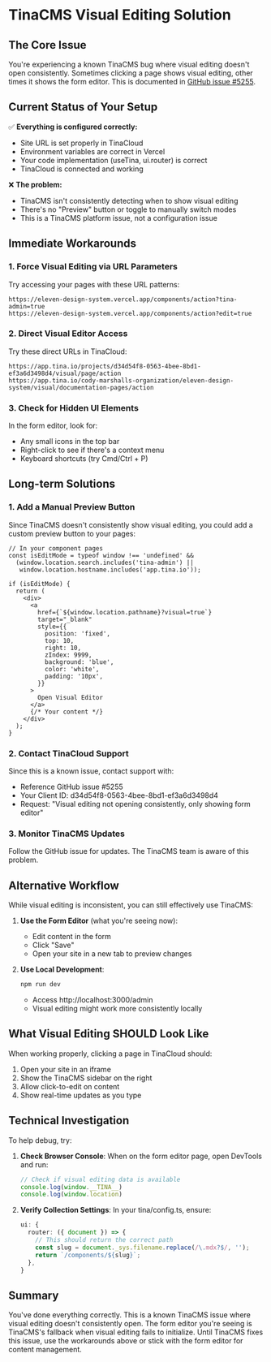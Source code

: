 # TinaCMS Visual Editing Solution

## The Core Issue

You're experiencing a known TinaCMS bug where visual editing doesn't open consistently. Sometimes clicking a page shows visual editing, other times it shows the form editor. This is documented in [GitHub issue #5255](https://github.com/tinacms/tinacms/issues/5255).

## Current Status of Your Setup

✅ **Everything is configured correctly:**
- Site URL is set properly in TinaCloud
- Environment variables are correct in Vercel
- Your code implementation (useTina, ui.router) is correct
- TinaCloud is connected and working

❌ **The problem:**
- TinaCMS isn't consistently detecting when to show visual editing
- There's no "Preview" button or toggle to manually switch modes
- This is a TinaCMS platform issue, not a configuration issue

## Immediate Workarounds

### 1. Force Visual Editing via URL Parameters

Try accessing your pages with these URL patterns:

```
https://eleven-design-system.vercel.app/components/action?tina-admin=true
https://eleven-design-system.vercel.app/components/action?edit=true
```

### 2. Direct Visual Editor Access

Try these direct URLs in TinaCloud:

```
https://app.tina.io/projects/d34d54f8-0563-4bee-8bd1-ef3a6d3498d4/visual/page/action
https://app.tina.io/cody-marshalls-organization/eleven-design-system/visual/documentation-pages/action
```

### 3. Check for Hidden UI Elements

In the form editor, look for:
- Any small icons in the top bar
- Right-click to see if there's a context menu
- Keyboard shortcuts (try Cmd/Ctrl + P)

## Long-term Solutions

### 1. Add a Manual Preview Button

Since TinaCMS doesn't consistently show visual editing, you could add a custom preview button to your pages:

```tsx
// In your component pages
const isEditMode = typeof window !== 'undefined' && 
  (window.location.search.includes('tina-admin') || 
   window.location.hostname.includes('app.tina.io'));

if (isEditMode) {
  return (
    <div>
      <a 
        href={`${window.location.pathname}?visual=true`} 
        target="_blank"
        style={{
          position: 'fixed',
          top: 10,
          right: 10,
          zIndex: 9999,
          background: 'blue',
          color: 'white',
          padding: '10px',
        }}
      >
        Open Visual Editor
      </a>
      {/* Your content */}
    </div>
  );
}
```

### 2. Contact TinaCloud Support

Since this is a known issue, contact support with:
- Reference GitHub issue #5255
- Your Client ID: d34d54f8-0563-4bee-8bd1-ef3a6d3498d4
- Request: "Visual editing not opening consistently, only showing form editor"

### 3. Monitor TinaCMS Updates

Follow the GitHub issue for updates. The TinaCMS team is aware of this problem.

## Alternative Workflow

While visual editing is inconsistent, you can still effectively use TinaCMS:

1. **Use the Form Editor** (what you're seeing now):
   - Edit content in the form
   - Click "Save"
   - Open your site in a new tab to preview changes

2. **Use Local Development**:
   ```bash
   npm run dev
   ```
   - Access http://localhost:3000/admin
   - Visual editing might work more consistently locally

## What Visual Editing SHOULD Look Like

When working properly, clicking a page in TinaCloud should:
1. Open your site in an iframe
2. Show the TinaCMS sidebar on the right
3. Allow click-to-edit on content
4. Show real-time updates as you type

## Technical Investigation

To help debug, try:

1. **Check Browser Console**: When on the form editor page, open DevTools and run:
   ```javascript
   // Check if visual editing data is available
   console.log(window.__TINA__)
   console.log(window.location)
   ```

2. **Verify Collection Settings**: In your tina/config.ts, ensure:
   ```ts
   ui: {
     router: ({ document }) => {
       // This should return the correct path
       const slug = document._sys.filename.replace(/\.mdx?$/, '');
       return `/components/${slug}`;
     },
   }
   ```

## Summary

You've done everything correctly. This is a known TinaCMS issue where visual editing doesn't consistently open. The form editor you're seeing is TinaCMS's fallback when visual editing fails to initialize. Until TinaCMS fixes this issue, use the workarounds above or stick with the form editor for content management. 